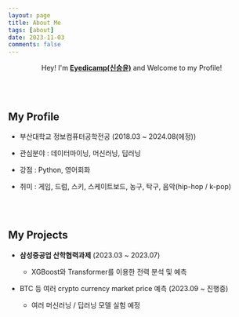 ```yaml
---
layout: page
title: About Me
tags: [about]
date: 2023-11-03
comments: false
---
```

    
<center> Hey! I'm <a href="https://github.com/eyedicamp"><b>Eyedicamp(신승윤)</b></a> and Welcome to my Profile! </center>

<br><br>

## My Profile
* 부산대학교 정보컴퓨터공학전공 (2018.03 ~ 2024.08(에정))

* 관심분야 : 데이터마이닝, 머신러닝, 딥러닝

* 강점 : Python, 영어회화

* 취미 : 게임, 드럼, 스키, 스케이트보드, 농구, 탁구, 음악(hip-hop / k-pop)

<br><br>

## My Projects
* **삼성중공업 산학협력과제** (2023.03 ~ 2023.07)
    * XGBoost와 Transformer를 이용한 전력 분석 및 예측

* BTC 등 여러 crypto currency market price 예측 (2023.09 ~ 진행중)
    * 여러 머신러닝 / 딥러닝 모델 실험 예정

<br><br>

<!-- * Disqus integration
* Syntax highlighting
* Optional post image
* Social icons
* Page for sharing projects
* Optional background image
* Simple navigation menu
* MathJax support -->

<!-- ## Preview

{% capture images %}
    https://cloud.githubusercontent.com/assets/754514/14509720/61c61058-01d6-11e6-93ab-0918515ecd56.png
    https://cloud.githubusercontent.com/assets/754514/14509716/61ac6c8e-01d6-11e6-879f-8308883de790.png
{% endcapture %}
{% include gallery images=images caption="Screenshots of Moon Theme" cols=2 %}

See a [live version of Moon](http://taylantatli.github.io/Moon) hosted on GitHub.

## Getting Started

To learn how to install and use this theme check out the [Setup Guide](http://taylantatli.me/Moon/moon-theme/) for more information.
      
[Install Moon](https://github.com/TaylanTatli/Moon){: .btn} -->
